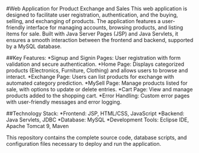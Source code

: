 #Web Application for Product Exchange and Sales
This web application is designed to facilitate user registration, authentication, and the buying, selling, and exchanging of products. The application features a user-friendly interface for managing accounts, browsing products, and listing items for sale. Built with Java Server Pages (JSP) and Java Servlets, it ensures a smooth interaction between the frontend and backend, supported by a MySQL database.

##Key Features:
*Signup and Signin Pages: User registration with form validation and secure authentication.
*Home Page: Displays categorized products (Electronics, Furniture, Clothing) and allows users to browse and interact.
*Exchange Page: Users can list products for exchange with automated category prediction.
*MySell Page: Manage products listed for sale, with options to update or delete entries.
*Cart Page: View and manage products added to the shopping cart.
*Error Handling: Custom error pages with user-friendly messages and error logging.

##Technology Stack:
*Frontend: JSP, HTML/CSS, JavaScript
*Backend: Java Servlets, JDBC
*Database: MySQL
*Development Tools: Eclipse IDE, Apache Tomcat 9, Maven

This repository contains the complete source code, database scripts, and configuration files necessary to deploy and run the application.
